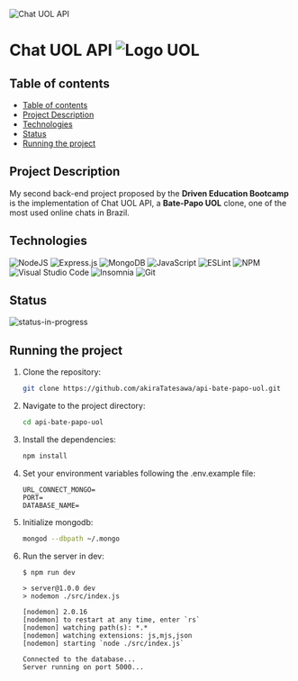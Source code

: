 ![Chat UOL API](https://user-images.githubusercontent.com/102376051/175456539-50a511cd-12ca-4dcf-b0bd-cb4ac070ebea.png)

# Chat UOL API ![Logo UOL](https://user-images.githubusercontent.com/102376051/175457159-98163138-eacd-46aa-923a-77ee5c4018f1.png)

## Table of contents

 - [Table of contents](#table-of-contents)
 - [Project Description](#project-description)
 - [Technologies](#technologies)
 - [Status](#status)
 - [Running the project](#running-the-project)

## Project Description

My second back-end project proposed by the **Driven Education Bootcamp** is the implementation of Chat UOL API, a **Bate-Papo UOL** clone, one of the most used online chats in Brazil.

## Technologies

![NodeJS](https://img.shields.io/badge/node.js-6DA55F?style=for-the-badge&logo=node.js&logoColor=white)
![Express.js](https://img.shields.io/badge/express.js-%23404d59.svg?style=for-the-badge&logo=express&logoColor=%2361DAFB)
![MongoDB](https://img.shields.io/badge/MongoDB-%234ea94b.svg?style=for-the-badge&logo=mongodb&logoColor=white)
![JavaScript](https://img.shields.io/badge/javascript-%23323330.svg?style=for-the-badge&logo=javascript&logoColor=%23F7DF1E)
![ESLint](https://img.shields.io/badge/ESLint-4B3263?style=for-the-badge&logo=eslint&logoColor=white)
![NPM](https://img.shields.io/badge/NPM-%23000000.svg?style=for-the-badge&logo=npm&logoColor=white)
![Visual Studio Code](https://img.shields.io/badge/Visual%20Studio%20Code-0078d7.svg?style=for-the-badge&logo=visual-studio-code&logoColor=white)
![Insomnia](https://img.shields.io/badge/Insomnia-black?style=for-the-badge&logo=insomnia&logoColor=5849BE)
![Git](https://img.shields.io/badge/git-%23F05033.svg?style=for-the-badge&logo=git&logoColor=white)

## Status

<!-- ![status-finished](https://user-images.githubusercontent.com/97575616/152926720-d042178b-24c0-4d6b-94fb-0ccbd3c082cc.svg) -->
![status-in-progress](https://user-images.githubusercontent.com/97575616/153774620-d6a0a615-9d38-4402-ae72-20c52f8bbd5c.svg)

## Running the project

1. Clone the repository:

    ```bash
    git clone https://github.com/akiraTatesawa/api-bate-papo-uol.git
    ```

2. Navigate to the project directory:

    ```bash
    cd api-bate-papo-uol
    ```

3. Install the dependencies:

    ```bash
    npm install
    ```

4. Set your environment variables following the .env.example file:

   ```text
   URL_CONNECT_MONGO=
   PORT=
   DATABASE_NAME=
   ```

5. Initialize mongodb:

    ```bash
    mongod --dbpath ~/.mongo 
    ```

6. Run the server in dev:

    ```console
    $ npm run dev

    > server@1.0.0 dev
    > nodemon ./src/index.js

    [nodemon] 2.0.16
    [nodemon] to restart at any time, enter `rs`
    [nodemon] watching path(s): *.*
    [nodemon] watching extensions: js,mjs,json
    [nodemon] starting `node ./src/index.js`

    Connected to the database...
    Server running on port 5000...
    ```
